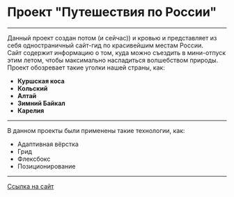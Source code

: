 # Проект "Путешествия по России"
------
Данный проект создан потом (и сейчас)) и кровью и представляет из себя одностраничный сайт-гид по красивейшим местам России.   
Сайт содержит информацию о том, куда можно съездить в мини-отпуск этим летом, чтобы максимально насладиться волшебством природы.
Проект обозревает такие уголки нашей страны, как:
* __Куршская коса__  
* __Кольский__  
* __Алтай__  
* __Зимний Байкал__ 
* __Карелия__ 
------
В данном проекты были применены такие технологии, как:  
- Адаптивная вёрстка
- Грид
- Флексбокс
- Позиционирование
------
[Cсылка на сайт](https://helxlo.github.io/russian-travel/ "ууурраа")

